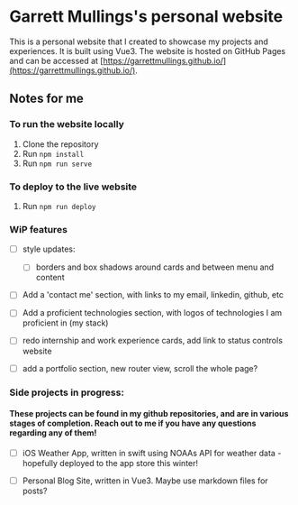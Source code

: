 # Garrett Mullings's personal website

This is a personal website that I created to showcase my projects and experiences. It is built using Vue3. The website is hosted on GitHub Pages and can be accessed at [https://garrettmullings.github.io/](https://garrettmullings.github.io/).

## Notes for me

### To run the website locally
1. Clone the repository
2. Run `npm install`
3. Run `npm run serve`

### To deploy to the live website
1. Run `npm run deploy`


### WiP features
- [ ] style updates: 
	- [ ] borders and box shadows around cards and between menu and content

- [ ] Add a 'contact me' section, with links to my email, linkedin, github, etc

- [ ] Add a proficient technologies section, with logos of technologies I am proficient in (my stack)

- [ ] redo internship and work experience cards, add link to status controls website

- [ ] add a portfolio section, new router view, scroll the whole page?

### Side projects in progress:
#### These projects can be found in my github repositories, and are in various stages of completion. Reach out to me if you have any questions regarding any of them!
- [ ] iOS Weather App, written in swift using NOAAs API for weather data - hopefully deployed to the app store this winter!

- [ ] Personal Blog Site, written in Vue3. Maybe use markdown files for posts?